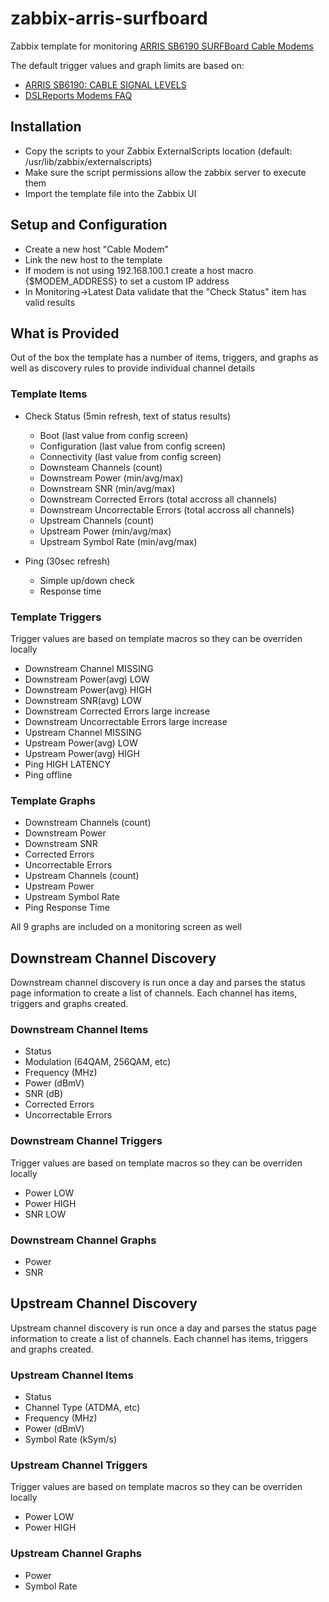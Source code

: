 # zabbix-arris-surfboard
Zabbix template for monitoring [ARRIS SB6190 SURFBoard Cable Modems](https://www.arris.com/surfboard/products/cable-modems/sb6190)

The default trigger values and graph limits are based on:
* [ARRIS SB6190: CABLE SIGNAL LEVELS](https://arris.secure.force.com/consumers/articles/General_FAQs/SB6190-Cable-Signal-Levels)
* [DSLReports Modems FAQ](http://www.dslreports.com/faq/16085)


## Installation
- Copy the scripts to your Zabbix ExternalScripts location (default: /usr/lib/zabbix/externalscripts)
- Make sure the script permissions allow the zabbix server to execute them
- Import the template file into the Zabbix UI

## Setup and Configuration
- Create a new host "Cable Modem"
- Link the new host to the template
- If modem is not using 192.168.100.1 create a host macro {$MODEM_ADDRESS} to set a custom IP  address
- In Monitoring->Latest Data validate that the "Check Status" item has valid results

## What is Provided
Out of the box the template has a number of items, triggers, and graphs as well as discovery rules to provide individual channel details

### Template Items
* Check Status (5min refresh, text of status results)
  * Boot (last value from config screen)
  * Configuration (last value from config screen)
  * Connectivity (last value from config screen)
  * Downsteam Channels (count)
  * Downstream Power (min/avg/max)
  * Downstream SNR (min/avg/max)
  * Downstream Corrected Errors (total accross all channels)
  * Downstream Uncorrectable Errors (total accross all channels)
  * Upstream Channels (count)
  * Upstream Power (min/avg/max)
  * Upstream Symbol Rate (min/avg/max)

* Ping (30sec refresh)
  * Simple up/down check
  * Response time

### Template Triggers
Trigger values are based on template macros so they can be overriden locally
* Downstream Channel MISSING 
* Downstream Power(avg) LOW
* Downstream Power(avg) HIGH
* Downstream SNR(avg) LOW
* Downstream Corrected Errors large increase
* Downstream Uncorrectable Errors large increase
* Upstream Channel MISSING 
* Upstream Power(avg) LOW
* Upstream Power(avg) HIGH   
* Ping HIGH LATENCY
* Ping offline

### Template Graphs
* Downstream Channels (count)
* Downstream Power
* Downstream SNR
* Corrected Errors
* Uncorrectable Errors
* Upstream Channels (count)
* Upstream Power
* Upstream Symbol Rate
* Ping Response Time

All 9 graphs are included on a monitoring screen as well


## Downstream Channel Discovery
Downstream channel discovery is run once a day and parses the status page information to create a list of channels. Each channel has items, triggers and graphs created.

### Downstream Channel Items
* Status
* Modulation (64QAM, 256QAM, etc)
* Frequency (MHz)
* Power (dBmV)
* SNR (dB)
* Corrected Errors
* Uncorrectable Errors

### Downstream Channel Triggers
Trigger values are based on template macros so they can be overriden locally
* Power LOW
* Power HIGH
* SNR LOW

### Downstream Channel Graphs
* Power
* SNR

## Upstream Channel Discovery
Upstream channel discovery is run once a day and parses the status page information to create a list of channels. Each channel has items, triggers and graphs created.

### Upstream Channel Items
* Status
* Channel Type (ATDMA, etc)
* Frequency (MHz)
* Power (dBmV)
* Symbol Rate (kSym/s) 

### Upstream Channel Triggers
Trigger values are based on template macros so they can be overriden locally
* Power LOW
* Power HIGH

### Upstream Channel Graphs
* Power
* Symbol Rate